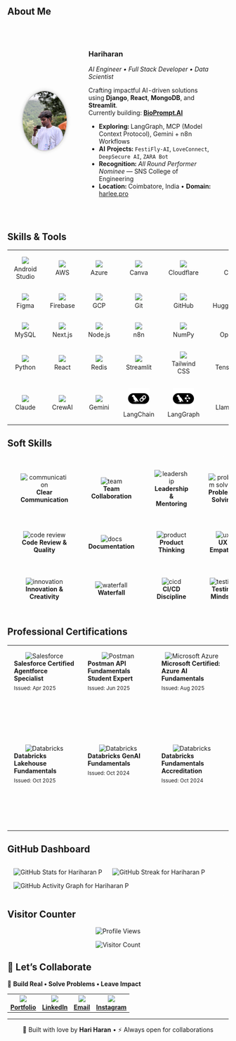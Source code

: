 ## About Me

<table align="center" style="width:100%; border-collapse:separate; border-spacing:12px; background:rgba(255,255,255,.03); border:1px solid rgba(255,255,255,.08); border-radius:12px;">
  <tr>
    <!-- LEFT: Photo -->
    <td align="center" style="width:30%; padding:20px; vertical-align:middle;">
      <img
        src="https://raw.githubusercontent.com/Hariharanpugazh/Hariharanpugazh/main/Teaboy.jpg"
        alt="Hariharan"
        width="200"
        style="border-radius:50%; object-fit:cover; border:2px solid #ccc; box-shadow:0 0 8px rgba(0,0,0,0.15);" />
    </td>

  <!-- RIGHT: Bio -->
  <td style="width:70%; padding:20px; vertical-align:middle;">
    <h3>Hariharan</h3>
    <p><em>AI Engineer • Full Stack Developer • Data Scientist</em></p>

  <p>
    Crafting impactful AI-driven solutions using <b>Django</b>, <b>React</b>, <b>MongoDB</b>, and <b>Streamlit</b>.<br/>
    Currently building: <a href="https://harlee.pro/projects/bioprompt"><b>BioPrompt.AI</b></a>
  </p>

  <ul>
    <li><b>Exploring:</b> LangGraph, MCP (Model Context Protocol), Gemini + n8n Workflows</li>
    <li><b>AI Projects:</b> <code>FestiFly-AI</code>, <code>LoveConnect</code>, <code>DeepSecure AI</code>, <code>ZARA Bot</code></li>
    <li><b>Recognition:</b> <em>All Round Performer Nominee</em> — SNS College of Engineering</li>
    <li><b>Location:</b> Coimbatore, India • <b>Domain:</b> <a href="https://harlee.pro">harlee.pro</a></li>
  </ul>
  </td>
  </tr>
</table>

## Skills & Tools

<table align="center">

<!-- Row 1 -->
<tr>
<td align="center" width="100" style="padding:15px;"><img src="https://cdn.jsdelivr.net/gh/devicons/devicon/icons/androidstudio/androidstudio-original.svg" width="48"><br>Android Studio</td>
<td align="center" width="100" style="padding:15px;"><img src="https://upload.wikimedia.org/wikipedia/commons/9/93/Amazon_Web_Services_Logo.svg" width="48"><br>AWS</td>
<td align="center" width="100" style="padding:15px;"><img src="https://cdn.jsdelivr.net/gh/devicons/devicon/icons/azure/azure-original.svg" width="48"><br>Azure</td>
<td align="center" width="100" style="padding:15px;"><img src="https://cdn.jsdelivr.net/gh/devicons/devicon/icons/canva/canva-original.svg" width="48"><br>Canva</td>
<td align="center" width="100" style="padding:15px;"><img src="https://cdn.jsdelivr.net/gh/devicons/devicon/icons/cloudflare/cloudflare-original.svg" width="48"><br>Cloudflare</td>
<td align="center" width="100" style="padding:15px;"><img src="https://cdn.jsdelivr.net/gh/devicons/devicon/icons/css3/css3-original.svg" width="48"><br>CSS3</td>
<td align="center" width="100" style="padding:15px;"><img src="https://cdn.jsdelivr.net/gh/devicons/devicon/icons/django/django-plain.svg" width="48"><br>Django</td>
<td align="center" width="100" style="padding:15px;"><img src="https://cdn.jsdelivr.net/gh/devicons/devicon/icons/docker/docker-original.svg" width="48"><br>Docker</td>
<td align="center" width="100" style="padding:15px;"><img src="https://cdn.jsdelivr.net/gh/devicons/devicon/icons/fastapi/fastapi-original.svg" width="48"><br>FastAPI</td>
</tr>

<!-- Row 2 -->
<tr>
<td align="center" width="100" style="padding:15px;"><img src="https://cdn.jsdelivr.net/gh/devicons/devicon/icons/figma/figma-original.svg" width="48"><br>Figma</td>
<td align="center" width="100" style="padding:15px;"><img src="https://cdn.jsdelivr.net/gh/devicons/devicon/icons/firebase/firebase-plain.svg" width="48"><br>Firebase</td>
<td align="center" width="100" style="padding:15px;"><img src="https://cdn.jsdelivr.net/gh/devicons/devicon/icons/googlecloud/googlecloud-original.svg" width="48"><br>GCP</td>
<td align="center" width="100" style="padding:15px;"><img src="https://cdn.jsdelivr.net/gh/devicons/devicon/icons/git/git-original.svg" width="48"><br>Git</td>
<td align="center" width="100" style="padding:15px;"><img src="https://cdn.jsdelivr.net/gh/devicons/devicon/icons/github/github-original.svg" width="48"><br>GitHub</td>
<td align="center" width="100" style="padding:15px;"><img src="https://registry.npmmirror.com/@lobehub/icons-static-svg/latest/files/icons/huggingface-color.svg" width="48"><br>HuggingFace</td>
<td align="center" width="100" style="padding:15px;"><img src="https://cdn.jsdelivr.net/gh/devicons/devicon/icons/html5/html5-original.svg" width="48"><br>HTML5</td>
<td align="center" width="100" style="padding:15px;"><img src="https://cdn.jsdelivr.net/gh/devicons/devicon/icons/javascript/javascript-original.svg" width="48"><br>JavaScript</td>
<td align="center" width="100" style="padding:15px;"><img src="https://cdn.jsdelivr.net/gh/devicons/devicon/icons/mongodb/mongodb-original.svg" width="48"><br>MongoDB</td>
</tr>

<!-- Row 3 -->
<tr>
<td align="center" width="100" style="padding:15px;"><img src="https://cdn.jsdelivr.net/gh/devicons/devicon/icons/mysql/mysql-original.svg" width="48"><br>MySQL</td>
<td align="center" width="100" style="padding:15px;"><img src="https://cdn.jsdelivr.net/gh/devicons/devicon/icons/nextjs/nextjs-original.svg" width="48"><br>Next.js</td>
<td align="center" width="100" style="padding:15px;"><img src="https://img.icons8.com/color/48/000000/nodejs.png" width="48"><br>Node.js</td>  
<td align="center" width="100" style="padding:15px;"><img src="https://cdn.simpleicons.org/n8n/EA4E62" width="48"><br>n8n</td>
<td align="center" width="100" style="padding:15px;"><img src="https://cdn.jsdelivr.net/gh/devicons/devicon/icons/numpy/numpy-original.svg" width="48"><br>NumPy</td>
<td align="center" width="100" style="padding:15px;"><img src="https://cdn.jsdelivr.net/gh/devicons/devicon/icons/opencv/opencv-original.svg" width="48"><br>OpenCV</td>
<td align="center" width="100" style="padding:15px;"><img src="https://cdn.jsdelivr.net/gh/devicons/devicon/icons/postgresql/postgresql-original.svg" width="48"><br>PostgreSQL</td>
<td align="center" width="100" style="padding:15px;"><img src="https://cdn.jsdelivr.net/gh/devicons/devicon/icons/postman/postman-original.svg" width="48"><br>Postman</td>
<td align="center" width="100" style="padding:15px;"><img src="https://cdn.jsdelivr.net/gh/devicons/devicon/icons/pytorch/pytorch-original.svg" width="48"><br>PyTorch</td>
</tr>

<!-- Row 4 -->
<tr>
<td align="center" width="100" style="padding:15px;"><img src="https://cdn.jsdelivr.net/gh/devicons/devicon/icons/python/python-original.svg" width="48"><br>Python</td>
<td align="center" width="100" style="padding:15px;"><img src="https://cdn.jsdelivr.net/gh/devicons/devicon/icons/react/react-original.svg" width="48"><br>React</td>
<td align="center" width="100" style="padding:15px;"><img src="https://cdn.jsdelivr.net/gh/devicons/devicon/icons/redis/redis-original.svg" width="48"><br>Redis</td>
<td align="center" width="100" style="padding:15px;"><img src="https://cdn.jsdelivr.net/gh/devicons/devicon/icons/streamlit/streamlit-original.svg" width="48"><br>Streamlit</td>
<td align="center" width="100" style="padding:15px;"><img src="https://cdn.jsdelivr.net/gh/devicons/devicon/icons/tailwindcss/tailwindcss-original.svg" width="48"><br>Tailwind CSS</td>
<td align="center" width="100" style="padding:15px;"><img src="https://cdn.jsdelivr.net/gh/devicons/devicon/icons/tensorflow/tensorflow-original.svg" width="48"><br>TensorFlow</td>
<td align="center" width="100" style="padding:15px;"><img src="https://cdn.jsdelivr.net/gh/devicons/devicon/icons/typescript/typescript-original.svg" width="48"><br>TypeScript</td>
<td align="center" width="100" style="padding:15px;"><img src="https://cdn.jsdelivr.net/gh/devicons/devicon/icons/vercel/vercel-original.svg" width="48"><br>Vercel</td>
<td align="center" width="100" style="padding:15px;"><img src="https://simpleicons.org/icons/socketdotio.svg" width="48"><br>Websockets</td>  
</tr>

<!-- Row 5 (AI / LLM Tools, sorted A-Z) -->
<tr>
<td align="center" width="100" style="padding:15px;"><img src="https://registry.npmmirror.com/@lobehub/icons-static-svg/latest/files/icons/claude-color.svg" width="48"><br>Claude</td>
<td align="center" width="100" style="padding:15px;"><img src="https://registry.npmmirror.com/@lobehub/icons-static-svg/latest/files/icons/crewai.svg" width="48"><br>CrewAI</td>
<td align="center" width="100" style="padding:15px;"><img src="https://registry.npmmirror.com/@lobehub/icons-static-svg/latest/files/icons/gemini-color.svg" width="48"><br>Gemini</td>
<td align="center" width="100" style="padding:15px;"><img src="https://github.com/simple-icons/simple-icons/raw/refs/heads/develop/icons/langchain.svg" width="48"><br>LangChain</td>
<td align="center" width="100" style="padding:15px;"><img src="https://github.com/simple-icons/simple-icons/raw/refs/heads/develop/icons/langgraph.svg" width="48"><br>LangGraph</td>
<td align="center" width="100" style="padding:15px;"><img src="https://registry.npmmirror.com/@lobehub/icons-static-svg/latest/files/icons/llamaindex-color.svg" width="48"><br>LlamaIndex</td>
<td align="center" width="100" style="padding:15px;"><img src="https://registry.npmmirror.com/@lobehub/icons-static-svg/latest/files/icons/mistral-color.svg" width="48"><br>Mistral</td>
<td align="center" width="100" style="padding:15px;"><img src="https://github.com/simple-icons/simple-icons/raw/refs/heads/develop/icons/openai.svg" width="48"><br>OpenAI</td>
<td align="center" width="100" style="padding:15px;"><img src="https://registry.npmmirror.com/@lobehub/icons-static-svg/latest/files/icons/vertexai-color.svg" width="48"><br>Vertex AI</td>
</tr>

</table>

## Soft Skills

<table align="center" style="width:100%; border-collapse:separate; border-spacing:12px; background:rgba(255,255,255,.02); border:1px solid rgba(255,255,255,.08); border-radius:12px;">
  <!-- Row 1 -->
  <tr>
    <td align="center" style="padding:16px; border:1px solid rgba(255,255,255,.08); border-radius:10px;">
      <img src="https://api.iconify.design/solar/chat-round-dots-bold.svg?color=%23E6EDF3" width="28" alt="communication"><br>
      <b>Clear Communication</b>
    </td>
    <td align="center" style="padding:16px; border:1px solid rgba(255,255,255,.08); border-radius:10px;">
      <img src="https://api.iconify.design/solar/users-group-rounded-bold.svg?color=%231f6feb" width="28" alt="team"><br>
      <b>Team Collaboration</b>
    </td>
    <td align="center" style="padding:16px; border:1px solid rgba(255,255,255,.08); border-radius:10px;">
      <img src="https://api.iconify.design/solar/user-check-rounded-bold.svg?color=%23E6EDF3" width="28" alt="leadership"><br>
      <b>Leadership & Mentoring</b>
    </td>
    <td align="center" style="padding:16px; border:1px solid rgba(255,255,255,.08); border-radius:10px;">
      <img src="https://api.iconify.design/solar/lightbulb-bolt-bold.svg?color=%231f6feb" width="28" alt="problem solving"><br>
      <b>Problem-Solving</b>
    </td>
    <td align="center" style="padding:16px; border:1px solid rgba(255,255,255,.08); border-radius:10px;">
      <img src="https://api.iconify.design/solar/target-bold.svg?color=%23E6EDF3" width="28" alt="ownership"><br>
      <b>Ownership</b>
    </td>
  </tr>

  <!-- Row 2 -->
  <tr>
    <td align="center" style="padding:16px; border:1px solid rgba(255,255,255,.08); border-radius:10px;">
      <img src="https://api.iconify.design/mdi/source-pull.svg?color=%231f6feb" width="28" alt="code review"><br>
      <b>Code Review & Quality</b>
    </td>
    <td align="center" style="padding:16px; border:1px solid rgba(255,255,255,.08); border-radius:10px;">
      <img src="https://api.iconify.design/solar/book-bold.svg?color=%23E6EDF3" width="28" alt="docs"><br>
      <b>Documentation</b>
    </td>
    <td align="center" style="padding:16px; border:1px solid rgba(255,255,255,.08); border-radius:10px;">
      <img src="https://api.iconify.design/solar/compass-bold.svg?color=%231f6feb" width="28" alt="product"><br>
      <b>Product Thinking</b>
    </td>
    <td align="center" style="padding:16px; border:1px solid rgba(255,255,255,.08); border-radius:10px;">
      <img src="https://api.iconify.design/solar/heart-bold.svg?color=%23E6EDF3" width="28" alt="ux"><br>
      <b>UX Empathy</b>
    </td>
    <td align="center" style="padding:16px; border:1px solid rgba(255,255,255,.08); border-radius:10px;">
      <img src="https://api.iconify.design/solar/clock-circle-bold.svg?color=%231f6feb" width="28" alt="time"><br>
      <b>Planning & Time Mgmt</b>
    </td>
  </tr>

  <!-- Row 3 -->
  <tr>
    <td align="center" style="padding:16px; border:1px solid rgba(255,255,255,.08); border-radius:10px;">
      <img src="https://api.iconify.design/mdi/lightbulb-on.svg?color=%23E6EDF3" width="28" alt="innovation"><br>
      <b>Innovation & Creativity</b>
    </td>
    <td align="center" style="padding:16px; border:1px solid rgba(255,255,255,.08); border-radius:10px;">
      <img src="https://api.iconify.design/solar/layers-bold.svg?color=%231f6feb" width="28" alt="waterfall"><br>
      <b>Waterfall</b>
    </td>
    <td align="center" style="padding:16px; border:1px solid rgba(255,255,255,.08); border-radius:10px;">
      <img src="https://api.iconify.design/mdi/wrench-cog.svg?color=%23E6EDF3" width="28" alt="cicd"><br>
      <b>CI/CD Discipline</b>
    </td>
    <td align="center" style="padding:16px; border:1px solid rgba(255,255,255,.08); border-radius:10px;">
      <img src="https://api.iconify.design/solar/check-circle-bold.svg?color=%231f6feb" width="28" alt="testing"><br>
      <b>Testing Mindset</b>
    </td>
    <td align="center" style="padding:16px; border:1px solid rgba(255,255,255,.08); border-radius:10px;">
      <img src="https://api.iconify.design/solar/shield-check-bold.svg?color=%23E6EDF3" width="28" alt="security"><br>
      <b>Security & Privacy</b>
    </td>
  </tr>
</table>



## Professional Certifications

<table style="width:100%; border-collapse: collapse; table-layout: fixed;">
<tr>
<td style="width:33%; padding: 15px; vertical-align: top; height: 180px;">
  <div style="text-align:center;">
    <img src="https://cdn.jsdelivr.net/gh/devicons/devicon/icons/salesforce/salesforce-original.svg" width="48" height="48" alt="Salesforce" />
  </div>
  <b>Salesforce Certified Agentforce Specialist</b><br>
  <sub>Issued: Apr 2025</sub>
</td>

<td style="width:33%; padding: 15px; vertical-align: top; height: 180px;">
  <div style="text-align:center;">
    <img src="https://cdn.jsdelivr.net/gh/devicons/devicon/icons/postman/postman-original.svg" width="48" height="48" alt="Postman" />
  </div>
  <b>Postman API Fundamentals Student Expert</b><br>
  <sub>Issued: Jun 2025</sub>
</td>

<td style="width:33%; padding: 15px; vertical-align: top; height: 180px;">
  <div style="text-align:center;">
    <img src="https://upload.wikimedia.org/wikipedia/commons/f/fa/Microsoft_Azure.svg" width="48" height="48" alt="Microsoft Azure" />
  </div>
  <b>Microsoft Certified: Azure AI Fundamentals</b><br>
  <sub>Issued: Aug 2025</sub>
</td>
</tr>

<tr>
<td style="width:33%; padding: 15px; vertical-align: top; height: 180px;">
  <div style="text-align:center;">
    <img src="https://registry.npmmirror.com/@lobehub/icons-static-svg/latest/files/icons/dbrx-color.svg" width="48" alt="Databricks" />
  </div>
  <b>Databricks Lakehouse Fundamentals</b><br>
  <sub>Issued: Oct 2025</sub>
</td>

<td style="width:33%; padding: 15px; vertical-align: top; height: 180px;">
  <div style="text-align:center;">
    <img src="https://registry.npmmirror.com/@lobehub/icons-static-svg/latest/files/icons/dbrx-color.svg" width="48" alt="Databricks" />
  </div>
  <b>Databricks GenAI Fundamentals</b><br>
  <sub>Issued: Oct 2024</sub>
</td>

<td style="width:33%; padding: 15px; vertical-align: top; height: 180px;">
  <div style="text-align:center;">
    <img src="https://registry.npmmirror.com/@lobehub/icons-static-svg/latest/files/icons/dbrx-color.svg" width="48" alt="Databricks" />
  </div>
  <b>Databricks Fundamentals Accreditation</b><br>
  <sub>Issued: Oct 2024</sub>
</td>
</tr>
</table>

## GitHub Dashboard

<!-- Full-width, single card layout with even gutters -->
<table align="center" style="width:100%; border-collapse:separate; border-spacing:12px; background:rgba(255,255,255,.03); border:1px solid rgba(255,255,255,.08); border-radius:12px;">
  <!-- Row 1: Stats + Streak (two equal columns) -->
  <tr>
    <td style="width:50%; padding:0; background:rgba(255,255,255,.02); border:1px solid rgba(255,255,255,.08); border-radius:8px;">
      <img
        src="https://github-readme-stats.vercel.app/api?username=Hariharanpugazh&show_icons=true&include_all_commits=true&rank_icon=github&theme=github_dark&hide_border=true"
        alt="GitHub Stats for Hariharan P" width="100%">
    </td>
    <td style="width:50%; padding:0; background:rgba(255,255,255,.02); border:1px solid rgba(255,255,255,.08); border-radius:8px;">
      <img
        src="https://streak-stats.demolab.com?user=Hariharanpugazh&theme=github-dark&hide_border=true"
        alt="GitHub Streak for Hariharan P" width="100%">
    </td>
  </tr>

  <!-- Row 2: Activity graph (full width) -->
  <tr>
    <td colspan="2" style="padding:0; background:rgba(255,255,255,.02); border:1px solid rgba(255,255,255,.08); border-radius:8px;">
      <img
        src="https://github-readme-activity-graph.vercel.app/graph?username=Hariharanpugazh&theme=github-compact&hide_border=true"
        alt="GitHub Activity Graph for Hariharan P" width="100%">
    </td>
  </tr>
</table>


## Visitor Counter
<p align="center">
  <img src="https://count.getloli.com/get/@Hariharanpugazh?theme=moebooru" alt="Profile Views">
</p>
<p align="center">
  <img src="https://profile-counter.glitch.me/Hariharanpugazh/count.svg" alt="Visitor Count">
</p>


## 🤝 Let’s Collaborate  

🚀 **Build Real • Solve Problems • Leave Impact**  
<div align="center">
<table>
  <tr align="center">
    <td>
      <a href="https://harlee.pro" target="_blank">
        <img src="https://img.icons8.com/color/48/000000/chrome--v1.png" width="40"/><br>
        <b>Portfolio</b>
      </a>
    </td>
    <td>
      <a href="https://www.linkedin.com/in/hari-haran-z" target="_blank">
        <img src="https://img.icons8.com/color/48/000000/linkedin.png" width="40"/><br>
        <b>LinkedIn</b>
      </a>
    </td>
    <td>
      <a href="mailto:hariharanpugazh@gmail.com" target="_blank">
        <img src="https://img.icons8.com/color/48/000000/gmail.png" width="40"/><br>
        <b>Email</b>
      </a>
    </td>
    <td>
      <a href="https://www.instagram.com/harlee_28" target="_blank">
        <img src="https://img.icons8.com/fluency/48/000000/instagram-new.png" width="40"/><br>
        <b>Instagram</b>
      </a>
    </td>
  </tr>
</table>

---

💖 Built with love by **Hari Haran** • ⚡ Always open for collaborations  

</div>


